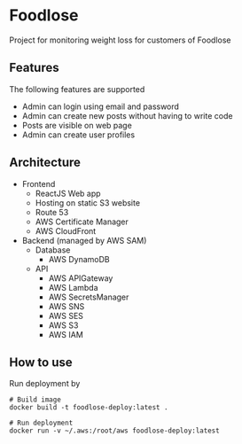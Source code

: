 # Foodlose
Project for monitoring weight loss for customers of Foodlose

## Features
The following features are supported
* Admin can login using email and password
* Admin can create new posts without having to write code
* Posts are visible on web page
* Admin can create user profiles

## Architecture
* Frontend
    * ReactJS Web app
    * Hosting on static S3 website
    * Route 53
    * AWS Certificate Manager
    * AWS CloudFront
* Backend (managed by AWS SAM)
    * Database
        * AWS DynamoDB
    * API
        * AWS APIGateway
        * AWS Lambda
        * AWS SecretsManager
        * AWS SNS
        * AWS SES
        * AWS S3
        * AWS IAM

## How to use
Run deployment by 
```
# Build image
docker build -t foodlose-deploy:latest .

# Run deployment
docker run -v ~/.aws:/root/aws foodlose-deploy:latest
```
